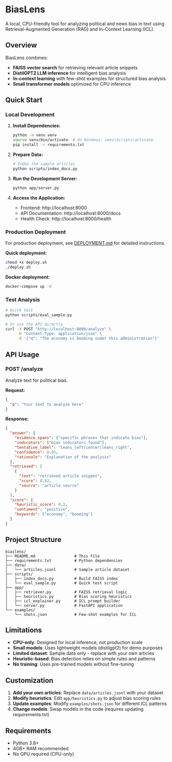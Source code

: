# BiasLens

A local, CPU-friendly tool for analyzing political and news bias in text using Retrieval-Augmented Generation (RAG) and In-Context Learning (ICL).

## Overview

BiasLens combines:
- **FAISS vector search** for retrieving relevant article snippets
- **DistilGPT2 LLM inference** for intelligent bias analysis
- **In-context learning** with few-shot examples for structured bias analysis
- **Small transformer models** optimized for CPU inference

## Quick Start

### Local Development

1. **Install Dependencies:**
   ```bash
   python -m venv venv
   source venv/bin/activate  # On Windows: venv\Scripts\activate
   pip install -r requirements.txt
   ```

2. **Prepare Data:**
   ```bash
   # Index the sample articles
   python scripts/index_docs.py
   ```

3. **Run the Development Server:**
   ```bash
   python app/server.py
   ```

4. **Access the Application:**
   - Frontend: http://localhost:8000
   - API Documentation: http://localhost:8000/docs
   - Health Check: http://localhost:8000/health

### Production Deployment

For production deployment, see [DEPLOYMENT.md](DEPLOYMENT.md) for detailed instructions.

**Quick deployment:**
```bash
chmod +x deploy.sh
./deploy.sh
```

**Docker deployment:**
```bash
docker-compose up -d
```

### Test Analysis

```bash
# Quick test
python scripts/eval_sample.py

# Or use the API directly
curl -X POST "http://localhost:8000/analyze" \
     -H "Content-Type: application/json" \
     -d '{"q": "The economy is booming under this administration"}'
```

## API Usage

### POST /analyze

Analyze text for political bias.

**Request:**
```json
{
  "q": "Your text to analyze here"
}
```

**Response:**
```json
{
  "answer": {
    "evidence_spans": ["specific phrases that indicate bias"],
    "indicators": ["bias indicators found"],
    "tentative_label": "leans_left|center|leans_right",
    "confidence": 0.85,
    "rationale": "Explanation of the analysis"
  },
  "retrieved": [
    {
      "text": "retrieved article snippet",
      "score": 0.92,
      "source": "article source"
    }
  ],
  "score": {
    "heuristic_score": 0.3,
    "sentiment": "positive",
    "keywords": ["economy", "booming"]
  }
}
```

## Project Structure

```
biaslens/
├── README.md                 # This file
├── requirements.txt          # Python dependencies
├── data/
│   └── articles.jsonl        # Sample article dataset
├── scripts/
│   ├── index_docs.py         # Build FAISS index
│   └── eval_sample.py        # Quick test script
├── app/
│   ├── retriever.py          # FAISS retrieval logic
│   ├── heuristics.py         # Bias scoring heuristics
│   ├── icl_explainer.py      # ICL prompt builder
│   └── server.py             # FastAPI application
└── examples/
    └── shots.json            # Few-shot examples for ICL
```

## Limitations

- **CPU-only**: Designed for local inference, not production scale
- **Small models**: Uses lightweight models (distilgpt2) for demo purposes
- **Limited dataset**: Sample data only - replace with your own articles
- **Heuristic-based**: Bias detection relies on simple rules and patterns
- **No training**: Uses pre-trained models without fine-tuning

## Customization

1. **Add your own articles**: Replace `data/articles.jsonl` with your dataset
2. **Modify heuristics**: Edit `app/heuristics.py` to adjust bias scoring rules
3. **Update examples**: Modify `examples/shots.json` for different ICL patterns
4. **Change models**: Swap models in the code (requires updating requirements.txt)

## Requirements

- Python 3.8+
- 4GB+ RAM recommended
- No GPU required (CPU-only)
